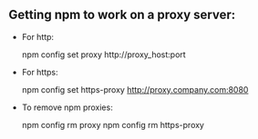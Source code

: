 ## Getting npm to work on a proxy server: 

* For http:

	npm config set proxy http://proxy_host:port

* For https:

	npm config set https-proxy http://proxy.company.com:8080


* To remove npm proxies:
	
	npm config rm proxy
	npm config rm https-proxy